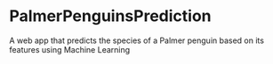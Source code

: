 # PalmerPenguinsPrediction
A web app that predicts the species of a Palmer penguin based on its features using Machine Learning
